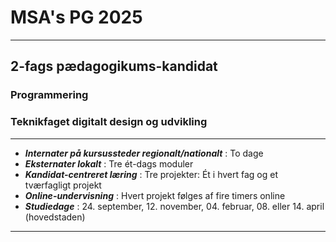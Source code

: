 # MSA's PG 2025

---
## 2-fags pædagogikums-kandidat 
### Programmering 
### Teknikfaget digitalt design og udvikling

---

- ***Internater på kursussteder regionalt/nationalt*** : To dage
- ***Eksternater lokalt*** : Tre ét-dags moduler
- ***Kandidat-centreret læring*** : Tre projekter: Ét i hvert fag og et tværfagligt projekt
- ***Online-undervisning*** : Hvert projekt følges af fire timers online
- ***Studiedage*** : 24. september, 12. november, 04. februar, 08. eller 14. april (hovedstaden)

---


